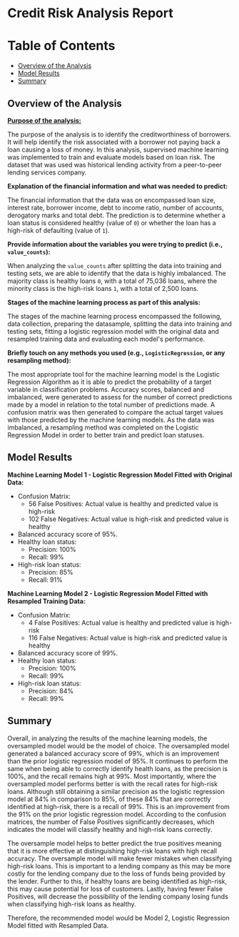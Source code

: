 # Credit Risk Analysis Report



Table of Contents
=================

  * [Overview of the Analysis](#overview-of-the-analysis)
  * [Model Results](#model-results)
  * [Summary](#summary)



## Overview of the Analysis


<u><b>Purpose of the analysis:</b></u> 

The purpose of the analysis is to identify the creditworthiness of borrowers. It will help identify the risk associated with a borrower not paying back a loan causing a loss of money. In this analysis, supervised machine learning was implemented to train and evaluate models based on loan risk. The dataset that was used was historical lending activity from a peer-to-peer lending services company. 



**Explanation of the financial information and what was needed to predict:** 

The financial information that the data was on encompassed loan size, interest rate, borrower income, debt to income ratio, number of accounts, derogatory marks and total debt. The prediction is to determine whether a loan status is considered healthy (value of `0`) or whether the loan has a high-risk of defaulting (value of `1`). 



**Provide information about the variables you were trying to predict (i.e., `value_counts`):** 

When analyzing the `value_counts` after splitting the data into training and testing sets, we are able to identify that the data is highly imbalanced. The majority class is healthy loans `0`, with a total of 75,036 loans, where the minority class is the high-risk loans `1`, with a total of 2,500 loans.



**Stages of the machine learning process as part of this analysis:** 

The stages of the machine learning process encompassed the following, data collection, preparing the datasample, splitting the data into training and testing sets, fitting a logistic regression model with the original data and resampled training data and evaluating each model's performance.  



**Briefly touch on any methods you used (e.g., `LogisticRegression`, or any resampling method):**

The most appropriate tool for the machine learning model is the Logistic Regression Algorithm as it is able to predict the probability of a target variable in classification problems. Accuracy scores, balanced and imbalanced, were generated to assess for the number of correct predictions made by a model in relation to the total number of predictions made. A confusion matrix was then generated to compare the actual target values with those predicted by the machine learning models. As the data was imbalanced, a resampling method was completed on the Logistic Regression Model in order to better train and predict loan statuses. 



## Model Results


**Machine Learning Model 1 - Logistic Regression Model Fitted with Original Data:**
  * Confusion Matrix:
      * 56 False Positives: Actual value is healthy and predicted value is high-risk
      * 102 False Negatives: Actual value is high-risk and predicted value is healthy
  * Balanced accuracy score of 95%.
  * Healthy loan status:
      * Precision: 100%
      * Recall: 99%
  * High-risk loan status:
      * Precision: 85%
      * Recall: 91%


**Machine Learning Model 2 - Logistic Regression Model Fitted with Resampled Training Data:**
  * Confusion Matrix:
      * 4 False Positives: Actual value is healthy and predicted value is high-risk
      * 116 False Negatives: Actual value is high-risk and predicted value is healthy
  * Balanced accuracy score of 99%.
  * Healthy loan status:
      * Precision: 100%
      * Recall: 99%
  * High-risk loan status:
      * Precision: 84%
      * Recall: 99%



## Summary


Overall, in analyzing the results of the machine learning models, the oversampled model would be the model of choice. The oversampled model generated a balanced accuracy score of 99%, which is an improvement than the prior logistic regression model of 95%. It continues to perform the same when being able to correctly identify health loans, as the precision is 100%, and the recall remains high at 99%. Most importantly, where the oversampled model performs better is with the recall rates for high-risk loans. Although still obtaining a similar precision as the logistic regression model at 84% in comparison to 85%, of these 84% that are correctly identified at high-risk, there is a recall of 99%. This is an improvement from the 91% on the prior logistic regression model. According to the confusion matrices, the number of False Positives significantly decreases, which indicates the model will classify healthy and high-risk loans correctly. 

The oversample model helps to better predict the true positives meaning that it is more effective at distinguishing high-risk loans with high recall accuracy. The oversample model will make fewer mistakes when classifying high-risk loans. This is important to a lending company as this may be more costly for the lending company due to the loss of funds being provided by the lender. Further to this, if healthy loans are being identified as high-risk, this may cause potential for loss of customers. Lastly, having fewer False Positives, will decrease the possibility of the lending company losing funds when classifying high-risk loans as healthy. 

Therefore, the recommended model would be Model 2, Logistic Regression Model fitted with Resampled Data. 
